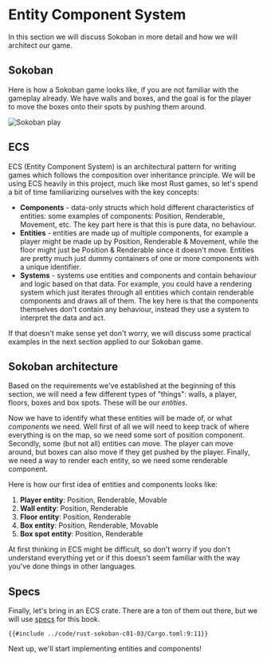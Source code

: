 # Entity Component System

In this section we will discuss Sokoban in more detail and how we will architect our game.

## Sokoban
Here is how a Sokoban game looks like, if you are not familiar with the gameplay already. We have walls and boxes, and the goal is for the player to move the boxes onto their spots by pushing them around.

![Sokoban play](./images/sokoban.gif)

## ECS
ECS (Entity Component System) is an architectural pattern for writing games which follows the composition over inheritance principle. We will be using ECS heavily in this project, much like most Rust games, so let's spend a bit of time familiarizing ourselves with the key concepts:
* **Components** - data-only structs which hold different characteristics of entities: some examples of components: Position, Renderable, Movement, etc. The key part here is that this is pure data, no behaviour.
* **Entities** - entities are made up of multiple components, for example a player might be made up by Position, Renderable & Movement, while the floor might just be Position & Renderable since it doesn't move. Entities are pretty much just dummy containers of one or more components with a unique identifier.
* **Systems** - systems use entities and components and contain behaviour and logic based on that data. For example, you could have a rendering system which just iterates through all entities which contain renderable components and draws all of them. The key here is that the components themselves don't contain any behaviour, instead they use a system to interpret the data and act.

If that doesn't make sense yet don't worry, we will discuss some practical examples in the next section applied to our Sokoban game.


## Sokoban architecture
Based on the requirements we've established at the beginning of this section, we will need a few different types of "things": walls, a player, floors, boxes and box spots. These will be our *entities*.

Now we have to identify what these entities will be made of, or what *components* we need. Well first of all we will need to keep track of where everything is on the map, so we need some sort of position component. Secondly, some (but not all) entities can move. The player can move around, but boxes can also move if they get pushed by the player. Finally, we need a way to render each entity, so we need some renderable component.

Here is how our first idea of entities and components looks like:
1. **Player entity**: Position, Renderable, Movable
1. **Wall entity**: Position, Renderable
1. **Floor entity**: Position, Renderable
1. **Box entity**: Position, Renderable, Movable
1. **Box spot entity**: Position, Renderable

At first thinking in ECS might be difficult, so don't worry if you don't understand everything yet or if this doesn't seem familiar with the way you've done things in other languages.

## Specs
Finally, let's bring in an ECS crate. There are a ton of them out there, but we will use [specs](https://specs.amethyst.rs/docs/tutorials/) for this book.

```
{{#include ../code/rust-sokoban-c01-03/Cargo.toml:9:11}}
```

Next up, we'll start implementing entities and components!
